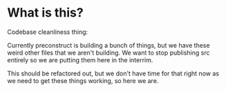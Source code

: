 # What is this?

Codebase cleanliness thing:

Currently preconstruct is building a bunch of things, but we have these weird
other files that we aren't building. We want to stop publishing src entirely
so we are putting them here in the interrim.

This should be refactored out, but we don't have time for that right now as we
need to get these things working, so here we are.

